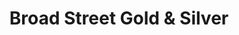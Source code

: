 ---
title: "Broad Street Gold & Silver"
url: /dunn/broad-street-gold-and-silver/
shop: pawnbroker
---